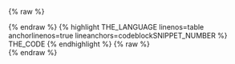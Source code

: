 {% raw %}<div class="codeblock">{% endraw %}
{% highlight THE_LANGUAGE linenos=table anchorlinenos=true lineanchors=codeblockSNIPPET_NUMBER %}
THE_CODE
{% endhighlight %}
{% raw %}</div>{% endraw %}
